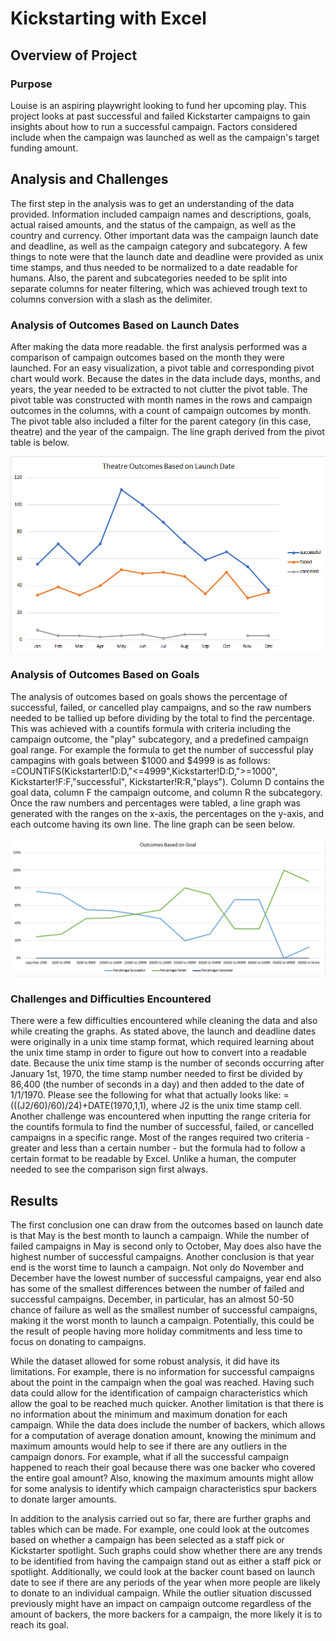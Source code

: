 # Kickstarting with Excel
## Overview of Project
### Purpose
Louise is an aspiring playwright looking to fund her upcoming play. This project looks at past successful and failed Kickstarter campaigns to gain insights about how to run a successful campaign. Factors considered include when the campaign was launched as well as the campaign's target funding amount.
## Analysis and Challenges
The first step in the analysis was to get an understanding of the data provided. Information included campaign names and descriptions, goals, actual raised amounts, and the status of the campaign, as well as the country and currency. Other important data was the campaign launch date and deadline, as well as the campaign category and subcategory. A few things to note were that the launch date and deadline were provided as unix time stamps, and thus needed to be normalized to a date readable for humans. Also, the parent and subcategories needed to be split into separate columns for neater filtering, which was achieved trough text to columns conversion with a slash as the delimiter.
### Analysis of Outcomes Based on Launch Dates
After making the data more readable. the first analysis performed was a comparison of campaign outcomes based on the month they were launched. For an easy visualization, a pivot table and corresponding pivot chart would work. Because the dates in the data include days, months, and years, the year needed to be extracted to not clutter the pivot table. The pivot table was constructed with month names in the rows and campaign outcomes in the columns, with a count of campaign outcomes by month. The pivot table also included a filter for the parent category (in this case, theatre) and the year of the campaign. The line graph derived from the pivot table is below.

![This is an image](https://github.com/EricaEidelman/kickstarter-analysis/blob/main/Theatre_Outcomes_vs_Launch.png)

### Analysis of Outcomes Based on Goals
The analysis of outcomes based on goals shows the percentage of successful, failed, or cancelled play campaigns, and so the raw numbers needed to be tallied up before dividing by the total to find the percentage. This was achieved with a countifs formula with criteria including the campaign outcome, the "play" subcategory, and a predefined campaign goal range. For example the formula to get the number of successful play campagins with goals between $1000 and $4999 is as follows: =COUNTIFS(Kickstarter!D:D,"<=4999",Kickstarter!D:D,">=1000", Kickstarter!F:F,"successful", Kickstarter!R:R,"plays"). Column D contains the goal data, column F the campaign outcome, and column R the subcategory. Once the raw numbers and percentages were tabled, a line graph was generated with the ranges on the x-axis, the percentages on the y-axis, and each outcome having its own line. The line graph can be seen below.

![This is an image](https://github.com/EricaEidelman/kickstarter-analysis/blob/main/Outcomes_vs_Goals.png)

### Challenges and Difficulties Encountered
There were a few difficulties encountered while cleaning the data and also while creating the graphs. As stated above, the launch and deadline dates were originally in a unix time stamp format, which required learning about the unix time stamp in order to figure out how to convert into a readable date. Because the unix time stamp is the number of seconds occurring after January 1st, 1970, the time stamp number needed to first be divided by 86,400 (the number of seconds in a day) and then added to the date of 1/1/1970. Please see the following for what that actually looks like: =(((J2/60)/60)/24)+DATE(1970,1,1), where J2 is the unix time stamp cell. Another challenge was encountered when inputting the range criteria for the countifs formula to find the number of successful, failed, or cancelled campaigns in a specific range. Most of the ranges required two criteria - greater and less than a certain number - but the formula had to follow a certain format to be readable by Excel. Unlike a human, the computer needed to see the comparison sign first always.
## Results
The first conclusion one can draw from the outcomes based on launch date is that May is the best month to launch a campaign. While the number of failed campaigns in May is second only to October, May does also have the highest number of successful campaigns. Another conclusion is that year end is the worst time to launch a campaign. Not only do November and December have the lowest number of successful campaigns, year end also has some of the smallest differences between the number of failed and successful campaigns. December, in particular, has an almost 50-50 chance of failure as well as the smallest number of successful campaigns, making it the worst month to launch a campaign. Potentially, this could be the result of people having more holiday commitments and less time to focus on donating to campaigns.

While the dataset allowed for some robust analysis, it did have its limitations. For example, there is no information for successful campaigns about the point in the campaign when the goal was reached. Having such data could allow for the identification of campaign characteristics which allow the goal to be reached much quicker. Another limitation is that there is no information about the minimum and maximum donation for each campaign. While the data does include the number of backers, which allows for a computation of average donation amount, knowing the minimum and maximum amounts would help to see if there are any outliers in the campaign donors. For example, what if all the successful campaign happened to reach their goal because there was one backer who covered the entire goal amount? Also, knowing the maximum amounts might allow for some analysis to identify which campaign characteristics spur backers to donate larger amounts.

In addition to the analysis carried out so far, there are further graphs and tables which can be made. For example, one could look at the outcomes based on whether a campaign has been selected as a staff pick or Kickstarter spotlight. Such graphs could show whether there are any trends to be identified from having the campaign stand out as either a staff pick or spotlight. Additionally, we could look at the backer count based on launch date to see if there are any periods of the year when more people are likely to donate to an individual campaign. While the outlier situation discussed previously might have an impact on campaign outcome regardless of the amount of backers, the more backers for a campaign, the more likely it is to reach its goal.
